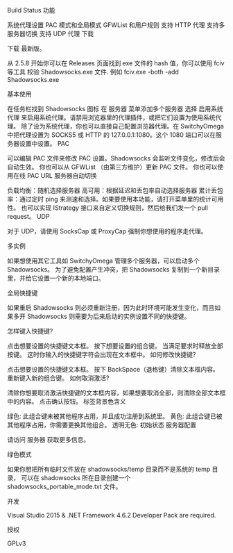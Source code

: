 Build Status
功能

系统代理设置
PAC 模式和全局模式
GFWList 和用户规则
支持 HTTP 代理
支持多服务器切换
支持 UDP 代理
下载

下载 最新版。

从 2.5.8 开始你可以在 Releases 页面找到 exe 文件的 hash 值，你可以使用 fciv 等工具 校验 Shadowsocks.exe 文件. 例如 fciv.exe -both -add Shadowsocks.exe

基本使用

在任务栏找到 Shadowsocks 图标
在 服务器 菜单添加多个服务器
选择 启用系统代理 来启用系统代理。请禁用浏览器里的代理插件，或把它们设置为使用系统代理。
除了设为系统代理，你也可以直接自己配置浏览器代理。在 SwitchyOmega 中把代理设置为 SOCKS5 或 HTTP 的 127.0.0.1:1080。这个 1080 端口可以在服务器设置中设置。
PAC

可以编辑 PAC 文件来修改 PAC 设置。Shadowsocks 会监听文件变化，修改后会自动生效。
你也可以从 GFWList （由第三方维护）更新 PAC 文件。
你也可以使用在线 PAC URL
服务器自动切换

负载均衡：随机选择服务器
高可用：根据延迟和丢包率自动选择服务器
累计丢包率：通过定时 ping 来测速和选择。如果要使用本功能，请打开菜单里的统计可用性。
也可以实现 IStrategy 接口来自定义切换规则，然后给我们发一个 pull request。
UDP

对于 UDP，请使用 SocksCap 或 ProxyCap 强制你想使用的程序走代理。

多实例

如果想使用其它工具如 SwitchyOmega 管理多个服务器，可以启动多个 Shadowsocks。 为了避免配置产生冲突，把 Shadowsocks 复制到一个新目录里，并给它设置一个新的本地端口。

全局快捷键

如果重启 Shadowsocks 则必须重新注册，因为此时环境可能发生变化，而且如果多开 Shadowsocks 则需要为后来启动的实例设置不同的快捷键。

怎样键入快捷键?

点击想要设置的快捷键文本框。
按下想要设置的组合键。
当满足要求时释放全部按键。
这时你输入的快捷键字符会出现在文本框中。
如何修改快捷键?

点击想要设置的快捷键文本框。
按下 BackSpace（退格键）清除文本框内容。
重新键入新的组合键。
如何取消激活?

清除你想要取消激活快捷键的文本框内容，如果想要取消全部，则清除全部文本框中的内容。
点击确认按钮。
标签背景色含义

绿色: 此组合键未被其他程序占用，并且成功注册到系统里。
黄色: 此组合键已被其他程序占用，你需要更换其他组合。
透明无色: 初始状态
服务器配置

请访问 服务器 获取更多信息。

绿色模式

如果你想把所有临时文件放在 shadowsocks/temp 目录而不是系统的 temp 目录， 可以在 shadowsocks 所在目录创建一个 shadowsocks_portable_mode.txt 文件。

开发

Visual Studio 2015 & .NET Framework 4.6.2 Developer Pack are required.

授权

GPLv3
